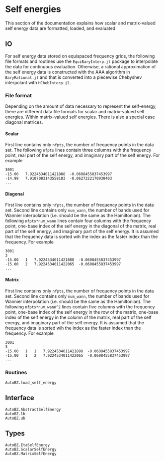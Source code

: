 # Self energies

This section of the documentation explains how scalar and matrix-valued self
energy data are formatted, loaded, and evaluated

## IO

For self energy data stored on equispaced frequency grids, the following file
formats and routines use the `EquiBaryInterp.jl` package to interpolate the
data for continuous evaluation. Otherwise, a rational approximation of the self
energy data is constructed with the AAA algorithm in `BaryRational.jl` and that
is converted into a piecewise Chebyshev interpolant with `HChebInterp.jl`.

### File format

Depending on the amount of data necessary to represent the self-energy, there
are different data file formats for scalar and matrix-valued self energies.
Within matrix-valued self energies. There is also a special case diagonal
matrices.

#### Scalar

First line contains only `nfpts`, the number of frequency points in the data
set. The following `nfpts` lines contain three columns with the frequency point,
real part of the self energy, and imaginary part of the self energy. For example

```
3001
-15.00   7.9224534011421888  -0.0608455837453997
-14.99   7.9107083143558103  -0.0627222170930403
...
```

#### Diagonal

First line contains only `nfpts`, the number of frequency points in the data
set. Second line contains only `num_wann`, the number of bands used for Wannier
interpolation (i.e. should be the same as the Hamiltonian). The following
`nfpts*num_wann` lines contain four columns with the frequency point, one-base
index of the self energy in the diagonal of the matrix, real part of the self
energy, and imaginary part of the self energy. It is assumed that the frequency
data is sorted wih the index as the faster index than the frequency. For example

```
3001
3
-15.00   1   7.9224534011421888  -0.0608455837453997
-15.00   2   7.9224534011422065  -0.0608455837453997
...
```

#### Matrix

First line contains only `nfpts`, the number of frequency points in the data
set. Second line contains only `num_wann`, the number of bands used for Wannier
interpolation (i.e. should be the same as the Hamiltonian). The following
`nfpts*num_wann^2` lines contain five columns with the frequency point, one-base
index of the self energy in the row of the matrix, one-base index of the self
energy in the column of the matrix, real part of the self energy, and imaginary
part of the self energy. It is assumed that the frequency data is sorted wih the
index as the faster index than the frequency. For example

```
3001
3
-15.00   1   1   7.9224534011421888  -0.0608455837453997
-15.00   1   2   7.9224534011422065  -0.0608455837453997
...
```

### Routines

```@docs
AutoBZ.load_self_energy
```

## Interface

```@docs
AutoBZ.AbstractSelfEnergy
AutoBZ.lb
AutoBZ.ub
```

## Types 

```@docs
AutoBZ.EtaSelfEnergy
AutoBZ.ScalarSelfEnergy
AutoBZ.MatrixSelfEnergy
```
